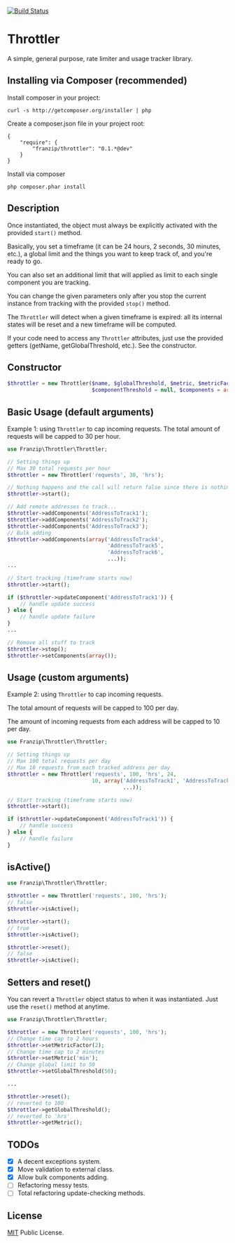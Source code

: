 [![Build Status](https://travis-ci.org/franzip/throttler.svg?branch=master)](https://travis-ci.org/franzip/throttler)

# Throttler
A simple, general purpose, rate limiter and usage tracker library.

## Installing via Composer (recommended)

Install composer in your project:
```
curl -s http://getcomposer.org/installer | php
```

Create a composer.json file in your project root:
```
{
    "require": {
        "franzip/throttler": "0.1.*@dev"
    }
}
```

Install via composer
```
php composer.phar install
```

## Description
Once instantiated, the object must always be explicitly activated with the provided
`start()` method.

Basically, you set a timeframe (it can be 24 hours, 2 seconds, 30 minutes, etc.),
a global limit and the things you want to keep track of, and you're ready to go.

You can also set an additional limit that will applied as limit to each single
component you are tracking.

You can change the given parameters only after you stop the current instance from
tracking with the provided `stop()` method.

The `Throttler` will detect when a given timeframe is expired: all its internal
states will be reset and a new timeframe will be computed.

If your code need to access any `Throttler` attributes, just use the provided
getters (getName, getGlobalThreshold, etc.). See the constructor.

## Constructor
```php
$throttler = new Throttler($name, $globalThreshold, $metric, $metricFactor = 1,
                           $componentThreshold = null, $components = array())
```


## Basic Usage (default arguments)
Example 1: using `Throttler` to cap incoming requests.
The total amount of requests will be capped to 30 per hour.

```php
use Franzip\Throttler\Throttler;

// Setting things up
// Max 30 total requests per hour
$throttler = new Throttler('requests', 30, 'hrs');

// Nothing happens and the call will return false since there is nothing to track
$throttler->start();

// Add remote addresses to track...
$throttler->addComponents('AddressToTrack1');
$throttler->addComponents('AddressToTrack2');
$throttler->addComponents('AddressToTrack3');
// Bulk adding
$throttler->addComponents(array('AddressToTrack4',
                                'AddressToTrack5',
                                'AddressToTrack6',
                                ...));
...

// Start tracking (timeframe starts now)
$throttler->start();

if ($throttler->updateComponent('AddressToTrack1')) {
    // handle update success
} else {
    // handle update failure
}
...

// Remove all stuff to track
$throttler->stop();
$throttler->setComponents(array());

```


## Usage (custom arguments)

Example 2: using `Throttler` to cap incoming requests.

The total amount of requests will be capped to 100 per day.

The amount of incoming requests from each address will be capped to 10 per day.

```php
use Franzip\Throttler\Throttler;

// Setting things up
// Max 100 total requests per day
// Max 10 requests from each tracked address per day
$throttler = new Throttler('requests', 100, 'hrs', 24,
                           10, array('AddressToTrack1', 'AddressToTrack2',
                                     ...));

// Start tracking (timeframe starts now)
$throttler->start();

if ($throttler->updateComponent('AddressToTrack1')) {
    // handle success
} else {
    // handle failure
}

```

## isActive()

```php
use Franzip\Throttler\Throttler;

$throttler = new Throttler('requests', 100, 'hrs');
// false
$throttler->isActive();

$throttler->start();
// true
$throttler->isActive();

$throttler->reset();
// false
$throttler->isActive();

```

## Setters and reset()

You can revert a `Throttler` object status to when it was instantiated.
Just use the `reset()` method at anytime.

```php
use Franzip\Throttler\Throttler;

$throttler = new Throttler('requests', 100, 'hrs');
// Change time cap to 2 hours
$throttler->setMetricFactor(2);
// Change time cap to 2 minutes
$throttler->setMetric('min');
// Change global limit to 50
$throttler->setGlobalThreshold(50);

...

$throttler->reset();
// reverted to 100
$throttler->getGlobalThreshold();
// reverted to 'hrs'
$throttler->getMetric();

```

## TODOs

- [x] A decent exceptions system.
- [x] Move validation to external class.
- [x] Allow bulk components adding.
- [ ] Refactoring messy tests.
- [ ] Total refactoring update-checking methods.

## License
[MIT](http://opensource.org/licenses/MIT/ "MIT") Public License.

